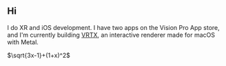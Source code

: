 ## Hi

I do XR and iOS development. I have two apps on the Vision Pro App store, and I'm currently building [VRTX](https://wwww.github.com/slhodak/VRTX), an interactive renderer made for macOS with Metal.

$\sqrt{3x-1}+(1+x)^2$
